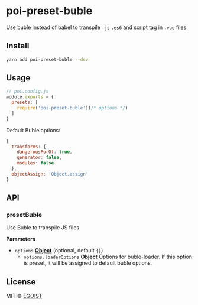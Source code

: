 # poi-preset-buble

Use buble instead of babel to transpile `.js` `.es6` and script tag in `.vue` files

## Install

```bash
yarn add poi-preset-buble --dev
```

## Usage

```js
// poi.config.js
module.exports = {
  presets: [
    require('poi-preset-buble')(/* options */)
  ]
}
```

Default Buble options:

```js
{
  transforms: {
    dangerousForOf: true,
    generator: false,
    modules: false
  },
  objectAssign: 'Object.assign'
}
```

## API

<!-- Generated by documentation.js. Update this documentation by updating the source code. -->

### presetBuble

Use Buble to transpile JS files

**Parameters**

-   `options` **[Object](https://developer.mozilla.org/en-US/docs/Web/JavaScript/Reference/Global_Objects/Object)**  (optional, default `{}`)
    -   `options.loaderOptions` **[Object](https://developer.mozilla.org/en-US/docs/Web/JavaScript/Reference/Global_Objects/Object)** Options for buble-loader.
        If this option is preset, it will be assigned to default buble options.

## License

MIT © [EGOIST](https://github.com/egoist)
